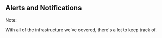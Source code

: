 ## Alerts and Notifications

Note:

With all of the infrastructure we've covered, there's a lot to keep track of.
